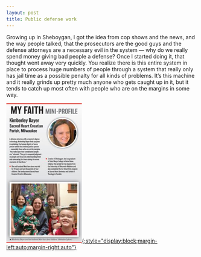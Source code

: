 ```yaml
---
layout: post
title: Public defense work
---
```


Growing up in Sheboygan, I got the idea from cop shows and the news, and the way people talked, that the prosecutors are the good guys and the defense attorneys are a necessary evil in the system — why do we really spend money giving bad people a defense? Once I started doing it, that thought went away very quickly. You realize there is this entire system in place to process huge numbers of people through a system that really only has jail time as a possible penalty for all kinds of problems. It’s this machine and it really grinds up pretty much anyone who gets caught up in it, but it tends to catch up most often with people who are on the margins in some way.

[![Image link to Catholic herald](../assets/boc-panel-200x370.jpg){:style="display:block;margin-left:auto;margin-right:auto"}](https://catholicherald.org/columns/body-of-christ-kimberley-bayer-sacred-heart-croatian-parish-milwaukee/)
